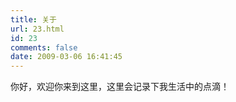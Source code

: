 ```yaml
---
title: 关于
url: 23.html
id: 23
comments: false
date: 2009-03-06 16:41:45
---
```


你好，欢迎你来到这里，这里会记录下我生活中的点滴！